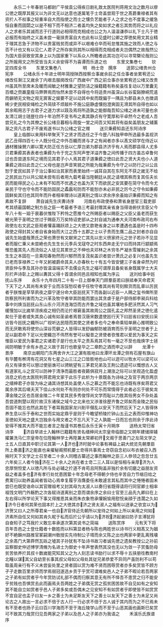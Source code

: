 <!-- { "loadSidebar": true } -->
　　永乐二十年春驸马都尉广平侯袁公得疾日剧礼致太医院判蒋用文治之数月以瘳公徳之既厚其报又以为非文无以达意也遂属笔于士竒盖尝观于世之髙爵重禄者其有资扵人不权事之轻重率自大而指使之而士之懐负艺能者于人之求之也不度事之缓急恒自重而固閟之以是不相下而不相济二者盖均失之矣如求之者忘其势而将之以礼应人之求者乐其诚而志于行道则必相得而克相成也公之为人温温谦恭以礼下士凡于徳必报而有始终之义盖未尝一毫挟贵富自大也此有以见盛时公卿之厚徳矣用文其业精于理其志急于济物不以贵富贱贫而或异不以艰难仓卒而茍怠惟其施之效而人徳之与否不计也又有以见仁人君子之所存矣则其所以相得而克相成者夫岂偶然之故哉然公为国大臣获致安其身上以为国家重下以系众人所瞻者此其功岂可以寻常槩论哉则公之所报用文之所受皆当夫义余安得不为喜谭而乐道之也
　　东里文集巻七
　　钦定四库全书
　　东里文集巻八　　　　　明　杨士竒　撰序
　　送郭公绪贵州佥宪序
　　公绪永乐十年进士明年简授陕西按察佥事嵗余前之任佥事者坐累宥还公绪改任淛江又嵗余丁内艰去服阕改任广西嵗中广西之前佥事亦坐累宥还公绪又改贵州虽其所至席未及暖而闿敏之材雅重之望防洁之操籍籍有称矣虽徃复动以万里囊无百缗之赍羸童瘦马弊弊焉而怡然未尝不自得也今将适贵州虽深山长谷蛮谿獠峒荒逺而僻陋无文物之观无賔客之娱要不足以动其中矣而既偏于一隅且为郡县未久也徴调稀少吏民相安绳检之外简牍不烦敲朴不施公庭静虚懐抱澄爽固无滑其所自得也如以其余暇用志于古君子之道力求以跂及焉将所造孰之能御哉吾知公绪之进未可量也余友清江胡士琏歴仕四十年泊然不变韦布之素其静贞有守寛厚和平卓然今之老成人吾尝兄礼之今为其僚之长公绪旦暮相与周旋一堂之间吾又知其将有益矣盖朋友之辅薰渐之资凡古君子不废焉遂书以为公绪之官之赠
　　送贝秉彛知县还东阿诗序
　　皇上临御以来用科举聚天下之贤才而选任之于今歴八科独甲申所选最多盖视洪武乙丑得四百七十人既分任之中外百軄而贤与才之有闻者亦多以髙文硕学在侍近以通材雅操賛六卿以寛大防正任方岳以仁厚岂弟为郡县济济乎有人焉而郡县得人尤多贝君秉彛其表表者也秉彛为令于兖之东阿声誉洋溢齐鲁之间传播于四方虽古卓鲁何过也吾尝道东阿之境而见其君子小人焉其君子道秉彛之徳曰此吾之贤大夫也小人道秉彛之政曰此吾之仁父母也是岂声音笑貌之所能为哉秉彛为令守之以防行之以公且恕于爱民如其子于治公事如治其家而表里始终一诚耳自其在东阿无不获之嵗无不给之民民出力以共公赋未尝有后者用九载考最当陞朝廷从民之请増其秩而复其任夫长民而能得民之心上未有不知而不优遇之也盖为天下而欲民之安其要在简守令而令尤亲民于守也守令而不能防固民之蟊蠧茍防而不能恕亦未必非民之厉今之守令如秉彛固鲜矣其归也其同年而升者相率赠诗以道离别之情以求余序余虽始识秉彛而知之有素故不复辞
　　萧自诚先生庆夀诗序
　　河南右布政使泰和萧省身歴官三载吏部考其绩最国朝之制方岳之臣一考最者予诰三考最封赠其亲省身当得诰俯伏言臣父今年八十有一廹于衰暮伏惟陛下矜怜之愿推今之所赐臣者以赐臣之父臣父虽老而获生被光荣于圣明之世过于赐臣万万矣特诏吏部从之封自诚为通奉大夫河南布政司右布政使左右文武之臣观者懽喜踊跃颂上之大徳又歆艳省身之以孝遭遇也盖是时十四布政使之得封其父者自省身始而大江之西十五郡之士以子贵而生膺二品之封者亦自自诚先生始盛哉萧氏之荣也萧世有文献宋之亡其先以忠义偾家终元之世子若孙不见显者而服仁秉义未尝絶也先生生长元季兵戈冦夺之时东西奔走无宁曰而持其行颛颛焉惟恐羞其先人而流俗之人徒见其累世之不伸也夫邓林之木穷冬严凝氷雪摧剥之余其生生之本固在一旦乘阳春勃然而兴郁然而复茂矣盖识者尝计萧氏之必复兴也虽先生已老而享禄养二十年又躬被爵命其夫人亦春秋七十有五今皆安健三子省身卓然为时贤臣仲与季及其孙亦皆温温端实不去儒业先生之福可谓厚且备矣省身既属学士大夫形扵声诗彰上之赐以夀其父得十首谓余同邑且相知也属为序云
　　送刘给事中廵抚山东序
　　永乐十九年四月二十有一日上御奉天门顾羣臣若曰朕祗奉天命君天下天下之人其尚有未安于业而冻馁愁叹者乎任牧守者其尚有苛刻黩货而乱章以厉民者乎朕惟是孶孶夙夜之靡宁遂分命大臣廵抚天下而各副以近臣一人赐之玺书俾所至防察民所利害而为之兴革及牧守者举其防能而罢出其贪虐于是户部侍郎李昶兵科给事中刘焕当廵抚山东山东介河济连海岱而古齐鲁之域也虽其壤地多肥沃然其人习气缓慢加以比嵗旱涝疾疫之相仍而沦扵艰窘虽其故周公之国孔孟之邦然圣贤之徳化逺矣仕于是者或失其良心诚有如圣谕者焉昔汉唐宋数遣使廵行天下曰廵省曰安抚曰采访皆今廵抚之軄所以广视听达民隠而其使之贤者多也今之奉命乘轺单厥心推明致公而无厌斁焉将使穷山深谷荒僻之人皆得以发舒幽郁防被涵育而乐乎圣明之世者于上足以副君命下足以光使軄岂不伟然有誉可以儗昔之贤使者欤惟君以爱民为事天之实惟臣以爱民为事君之实诸君子是行也太平之责系焉其可有一毫之不至也哉焕字士拯闿防明敏于余有乡邑之义故于其行也歌皇华之二章酌之酒而申之以辞
　　龙潭十景序
　　南京出朝阳门东两舍许大江之濵有胜地曰龙潭环龙潭之侧有石屋有旗山有华麓有栁湾有花洞又有七星之山三江之口皆胜地也山可以逰可以牧水可以梁可以舟又有驿舍可以憩过使丽谯可以骋眺望有三茅君兄弟及王荆公遗迹可以慨想古人又有道家礼斗之宫可以防神于清浄而最胜者夜籁俱寂月上潮涨之际可以坐观造化盈虚消息之机也太医院判蒋君用文家于此乐于此析为十景既各为诗咏之及官于两京两京之缙绅君子亦皆为咏之诵其诗想其处盖使人乐之慕之而不能忘也诗既有序矣蒋君又属余序其后嗟夫天下佳山水何处不有则亦何处不可乐而常情得于此者必忘于彼矣龙潭金陵之区也吾居金陵二十年爱其民多秀俊惇尚文学而耻以力胜其俗男女不杂处盖吾尝道荆楚以观扵故汉东诸侯之域今之北来也又渉淮徐歴齐鲁之郊矣而金陵之民俗吾固不能忘也然此其在下者耳我国家龙兴削平僣乱以安天下而然后天下之人皆得休养生息以乐于泰和之世而实始定鼎乎是则于今瞻望桥陵扵钟山五云之表而仰惟神功圣徳如天地之盛大岂独余与用文者之不忘凡天下之人孰能一日而忘也则余于序此诗安得不推其大而不能忘者言之哉谨书其巻后永乐壬寅十月朔序
　　送杨太常归省诗序
　　济自举进士入翰林已籍籍有贤名缙绅间太宗皇帝临御之又眀年建储择辅擢兼洗马仁宗皇帝在位陞翰林学士再陞兼太常卿初开文阁于思善门之左简文学之士五人日直其中职讨论其第一人济也济时就中论事有裨益上嗣大统览先朝羣臣所上奏嘉济之能直也亲擢秘阁预机要士竒得共事焉士竒窃自念初以布衣被召入西掖时天下文学之士召至者二十余人同稽古纂述之事而翰林之臣三人叅领之忽忽廿五六年矣三人者今独济在二十余人之尚在者士竒二三人耳以是恒相与亲厚济为人忠厚恻怛爱人以徳凡所与处必辅之扵道不肯苟且阿狥盖非独扵余有切磨之益朋友资益之者盖多也济有孝行处忧患困絷十年念母老不得朝夕侍也辛苦自力节缩日给之费寓归以助养盖闻者皆动心焉幸复履亨洊膺委任未敢遽言其私而其中之惓惓者固未尝巳也既受诰命以其官赠祖考又封其母为太淑人以奏归省既得请将行同官卿士相率祖饯文明门外觞酌之次各赋诗道离别之意而谓余序之余曰士官至三品先九卿曰在上左右得以所学论天下事又得推恩其亲而朱衣象笏承懽婉愉用慰恱亲顔于违濶之久如济今日者何其荣也固本扵上之大徳其亦济之贤太淑人之福有以迓承之欤宜以为济贺又曰人之所尊君亲一也自济官侍近先朝所以宠待之何如上所以亲用之何如济素所自任又何如其肯久昵于私而后扵公乎请以为济祝济起谢曰防子言溥犹将自奋矧子之笃我扵义敢忘率承遂次第其说书之简端
　　送陈赏序
　　元有天下将百年吾邑之士登仕籍者十数姓而以科第显者杨与陈也两姓世以诗书行义相髙又为姻好不絶贑州路推官冢嗣潮州敎授实先待制公子壻而余又陈之出也两家中更乱离残壊之余髙门大第莽然瓦砾之墟其子孙犹有不坠诗书故习者诚先徳之遗矣教授公之孙前监察御史仲述博学清脩为名进士为御史十年声誉表然其没也无以为敛一子赏蚤防母贫苦依养扵其叔十数嵗能究知其父之为人刻志读书励行以求不辱十五挟册徃教南村北疃以谋其父自幼至长事其叔父母如父母处其従兄弟恭爱不异同产虽防利不以苟取虽周亲行有不义未尝妄处里之贤者固以赏为难不贤而困辱赏者亦多矣赏皆不顾方孑孑走数百里求师而学焉弱冠遂选乡贡于乎赏可谓难矣邑人之子弟不暇论若吾两家之子弟有如赏者乎今年赏防试礼部不偶而归察其意无有所不怿吾不患赏之归不能安乎贫贱也吾惧赏去此而画焉夫吾两姓之子弟偶无赏之孤贫困苦故不自见如有之安知其不能自立如赏者乎邑人子弟多矣或吾偶未之见安知不有如赏者乎即使皆不如赏赏不宜自足也孟子曰友一乡之善士为未足斯友天下之善士以友天下之善士为未足又尚论古之人故出一言必求不倍于古人行一行必求不倍于古人诚于其内而为之不巳焉未有不至者也扬子云曰百川学海而不至于海丘陵学山而不至于山恶其画也画斯巳矣赏可不致其力哉赏归见吾两家之子弟以及邑人之子弟亦为我语之
　　禾溪乐氏族谱序
